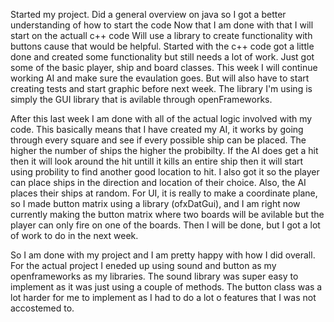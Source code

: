 Started my project.
Did a general overview on java so I got a better understanding of how to start the code
Now that I am done with that I will start on the actuall c++ code
Will use a library to create functionality with buttons cause that would be helpful.
Started with the c++ code got a little done and created some functionality but still needs a lot of work. Just got some of the basic player, ship and board classes. This week I will continue working AI and make sure the evaulation goes. But will also have to start creating tests and start graphic before next week.
The library I'm using is simply the GUI library that is avilable through openFrameworks.

After this last week I am done with all of the actual logic involved with my code. This basically means that I have created my AI, it works by going through every square and see if every possible ship can be placed. The higher the number of ships the higher the probibilty. If the AI does get a hit then it will look around the hit untill it kills an entire ship then it will start using probility to find another good location to hit.
I also got it so the player can place ships in the direction and location of their choice. Also, the AI places their ships at random.
For UI, it is really to make a coordinate plane, so I made button matrix using a library (ofxDatGui), and I am right now currently making the button matrix where two boards will be avilable but the player can only fire on one of the boards. Then I will be done, but I got a lot of work to do in the next week.

So I am done with my project and I am pretty happy with how I did overall. For the actual project I eneded up using sound and button as my openframeworks as my libraries. The sound library was super easy to implement as it was just using a couple of methods. The button class was a lot harder for me to implement as I had to do a lot o features that I was not accostemed to. 
